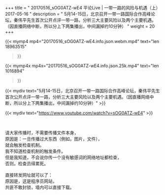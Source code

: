 +++
title = " 20170516_sOG0ATZ-wE4 平论Live | 一带一路的风险与机遇（上） 2017-05-16 "
description = " 5月14-15日，北京召开一带一路国际合作高峰论坛，秦伟平先生首次公开点评一带一路，分析三大主要风险以及两个主要机遇。（因直播网络中断，所以分上下两集播出，中间漏掉约10分钟） "
weight = 20
+++

{{< mymp4 mp4="20170516_sOG0ATZ-wE4.info.json.webm.mp4" 
text="len 18963515"
>}}

{{< mymp4x  mp4x="20170516_sOG0ATZ-wE4.info.json.25k.mp4"
text="len 1016894"
>}}


{{< mydiv text="5月14-15日，北京召开一带一路国际合作高峰论坛，秦伟平先生首次公开点评一带一路，分析三大主要风险以及两个主要机遇。（因直播网络中断，所以分上下两集播出，中间漏掉约10分钟）" >}}
<br>

{{< mydiv text="https://www.youtube.com/watch?v=sOG0ATZ-wE4" >}}


<br>

请大家传播时，不需要传播文件本身，<br>
原因是：一旦传播过大东西（例如，图片，文件），<br>
就会触发检查机制。<br>
我不知道检查机制的触发条件。<br>
但是我知道，不会说你传一个没有敏感词的网络地址都检查，<br>
否则，检查员得累死。<br><br>
直接转发网址就可以了：<br>
原因是，这是程序员网站，<br>
共匪不敢封锁，墙内可以直接下载。



